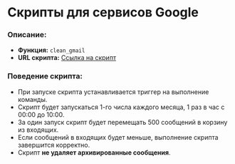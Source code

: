 # Скрипты для сервисов  Google 

### Описание:
- **Функция:** `clean_gmail`
- **URL скрипта:** [Ссылка на скрипт](https://script.google.com/u/1/home/projects/1VUikkTygL0sCZiWMKr7UQuKXO9APTblnouCAfjfO-Yzu4KI48MLobm8k/edit)

### Поведение скрипта:
- При запуске скрипта устанавливается триггер на выполнение команды.
- Скрипт будет запускаться 1-го числа каждого месяца, 1 раз в час с 00:00 до 10:00.
- За один запуск скрипт будет перемещать 500 сообщений в корзину из входящих.
- Если сообщений в входящих будет меньше, выполнение скрипта завершится корректно.
- Скрипт **не удаляет архивированные сообщения**.

